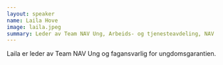 ```yaml
---
layout: speaker
name: Laila Hove
image: laila.jpeg
summary: Leder av Team NAV Ung, Arbeids- og tjenesteavdeling, NAV
---
```

Laila er leder av Team NAV Ung og fagansvarlig for ungdomsgarantien.
